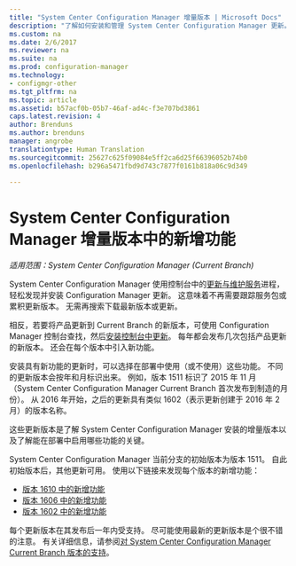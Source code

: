 ```yaml
---
title: "System Center Configuration Manager 增量版本 | Microsoft Docs"
description: "了解如何安装和管理 System Center Configuration Manager 更新。"
ms.custom: na
ms.date: 2/6/2017
ms.reviewer: na
ms.suite: na
ms.prod: configuration-manager
ms.technology:
- configmgr-other
ms.tgt_pltfrm: na
ms.topic: article
ms.assetid: b57acf0b-05b7-46af-ad4c-f3e707bd3861
caps.latest.revision: 4
author: Brenduns
ms.author: brenduns
manager: angrobe
translationtype: Human Translation
ms.sourcegitcommit: 25627c625f09084e5ff2ca6d25f66396052b74b0
ms.openlocfilehash: b296a5471fbd9d743c7877f0161b818a06c9d349

---
```

# <a name="whats-new-in-system-center-configuration-manager-incremental-versions"></a>System Center Configuration Manager 增量版本中的新增功能

*适用范围：System Center Configuration Manager (Current Branch)*




 System Center Configuration Manager 使用控制台中的[更新与维护服务](/sccm/core/servers/manage/updates)进程，轻松发现并安装 Configuration Manager 更新。 这意味着不再需要跟踪服务包或累积更新版本。 无需再搜索下载最新版本或更新。

 相反，若要将产品更新到 Current Branch 的新版本，可使用 Configuration Manager 控制台查找，然后[安装控制台中更新](../../../core/servers/manage/install-in-console-updates.md)。 每年都会发布几次包括产品更新的新版本。 还会在每个版本中引入新功能。  

 安装具有新功能的更新时，可以选择在部署中使用（或不使用）这些功能。 不同的更新版本会按年和月标识出来。 例如，版本 1511 标识了 2015 年 11 月（System Center Configuration Manager Current Branch 首次发布到制造的月份）。 从 2016 年开始，之后的更新具有类似 1602（表示更新创建于 2016 年 2 月）的版本名称。

 这些更新版本是了解 System Center Configuration Manager 安装的增量版本以及了解能在部署中启用哪些功能的关键。

 System Center Configuration Manager 当前分支的初始版本为版本 1511。 自此初始版本后，其他更新可用。 使用以下链接来发现每个版本的新增功能：
  - [版本 1610 中的新增功能](../../../core/plan-design/changes/whats-new-in-version-1610.md)
  - [版本 1606 中的新增功能](../../../core/plan-design/changes/whats-new-in-version-1606.md)
  - [版本 1602 中的新增功能](../../../core/plan-design/changes/whats-new-in-version-1602.md)


 每个更新版本在其发布后一年内受支持。 尽可能使用最新的更新版本是个很不错的注意。 有关详细信息，请参阅[对 System Center Configuration Manager Current Branch 版本的支持](../../../core/servers/manage/current-branch-versions-supported.md)。  



<!--HONumber=Feb17_HO1-->


